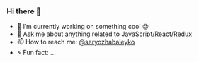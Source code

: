 ### Hi there 👋

- 🔭 I’m currently working on something cool :wink:
- 💬 Ask me about anything related to JavaScript/React/Redux
- 📫 How to reach me: [@seryozhabaleyko](https://www.linkedin.com/in/seryozhabaleyko)
- ⚡ Fun fact: ...

<!--
**seryozhabaleyko/seryozhabaleyko** is a ✨ _special_ ✨ repository because its `README.md` (this file) appears on your GitHub profile.

Here are some ideas to get you started:

- 🔭 I’m currently working on ...
- 🌱 I’m currently learning ...
- 👯 I’m looking to collaborate on ...
- 🤔 I’m looking for help with ...
- 💬 Ask me about ...
- 📫 How to reach me: ...
- 😄 Pronouns: ...
- ⚡ Fun fact: ...
-->
